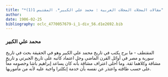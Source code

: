 ```yaml
---
title: "*مقالات المجلات المجلات العربية : محمد علي الكبير*. المقتبس 1(1)"
author: 
date: 1906-02-25
bibliography: oclc_4770057679-i_1-div_56.d1e2692.bib
---
```




###  محمد علي الكبير 


 المقتطف  - ما برح يكتب في تاريخ  محمد علي الكبير  وهو في الحقيقة بحث في تاريخ  سورية  و  مصر  في أوائل القرن الماضي وجل اعتماد كاتبه على  تاريخ  الجبرتي  و  تاريخ  مشاقة  وكلاهما ثقة. وما أحلى اعتراف مشاقة بأنه كان يساعد  إبراهيم باشا  وخصومه معاً على حسب طاقته واعتذر عن نفسه بأن خدمة إنكلترا واجبة عليه لأنه من مأموريها. 
